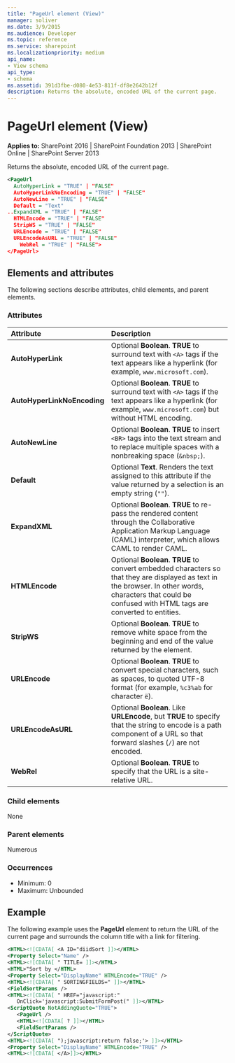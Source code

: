 ```yaml
---
title: "PageUrl element (View)"
manager: soliver
ms.date: 3/9/2015
ms.audience: Developer
ms.topic: reference
ms.service: sharepoint
ms.localizationpriority: medium
api_name:
- View schema
api_type:
- schema
ms.assetid: 391d3fbe-d080-4e53-811f-df8e2642b12f
description: Returns the absolute, encoded URL of the current page. 
---
```


# PageUrl element (View)

**Applies to:** SharePoint 2016 | SharePoint Foundation 2013 | SharePoint Online | SharePoint Server 2013
  
Returns the absolute, encoded URL of the current page. 
  
```XML
<PageUrl
  AutoHyperLink = "TRUE" | "FALSE"
  AutoHyperLinkNoEncoding = "TRUE" | "FALSE"
  AutoNewLine = "TRUE" | "FALSE"
  Default = "Text"
..ExpandXML = "TRUE" | "FALSE"
  HTMLEncode = "TRUE" | "FALSE"
  StripWS = "TRUE" | "FALSE"
  URLEncode = "TRUE" | "FALSE"
  URLEncodeAsURL = "TRUE" | "FALSE"
    WebRel = "TRUE" | "FALSE">
</PageUrl>
```

## Elements and attributes

The following sections describe attributes, child elements, and parent elements.

### Attributes

|**Attribute**|**Description**|
|:-----|:-----|
|**AutoHyperLink** <br/> |Optional **Boolean**. **TRUE** to surround text with `<A>` tags if the text appears like a hyperlink (for example, `www.microsoft.com`).  <br/> |
|**AutoHyperLinkNoEncoding** <br/> |Optional **Boolean**. **TRUE** to surround text with `<A>` tags if the text appears like a hyperlink (for example, `www.microsoft.com`) but without HTML encoding.  <br/> |
|**AutoNewLine** <br/> |Optional **Boolean**. **TRUE** to insert `<BR>` tags into the text stream and to replace multiple spaces with a nonbreaking space (`&nbsp;`).  <br/> |
|**Default** <br/> |Optional **Text**. Renders the text assigned to this attribute if the value returned by a selection is an empty string (`""`).  <br/> |
|**ExpandXML** <br/> |Optional **Boolean**. **TRUE** to re-pass the rendered content through the Collaborative Application Markup Language (CAML) interpreter, which allows CAML to render CAML.  <br/> |
|**HTMLEncode** <br/> |Optional **Boolean**. **TRUE** to convert embedded characters so that they are displayed as text in the browser. In other words, characters that could be confused with HTML tags are converted to entities.  <br/> |
|**StripWS** <br/> |Optional **Boolean**. **TRUE** to remove white space from the beginning and end of the value returned by the element.  <br/> |
|**URLEncode** <br/> |Optional **Boolean**. **TRUE** to convert special characters, such as spaces, to quoted UTF-8 format (for example, `%c3%ab` for character `ë`).  <br/> |
|**URLEncodeAsURL** <br/> |Optional **Boolean**. Like **URLEncode**, but **TRUE** to specify that the string to encode is a path component of a URL so that forward slashes (`/`) are not encoded.  <br/> |
|**WebRel** <br/> |Optional **Boolean**. **TRUE** to specify that the URL is a site-relative URL.  <br/> |
   
### Child elements

None
   
### Parent elements

Numerous 
   
### Occurrences

- Minimum: 0
- Maximum: Unbounded  
   
## Example

The following example uses the **PageUrl** element to return the URL of the current page and surrounds the column title with a link for filtering. 
  
```XML
<HTML><![CDATA[ <A ID="diidSort ]]></HTML>
<Property Select="Name" />
<HTML><![CDATA[ " TITLE= ]]></HTML>
<HTML>"Sort by </HTML>
<Property Select="DisplayName" HTMLEncode="TRUE" />
<HTML><![CDATA[ " SORTINGFIELDS=" ]]></HTML>
<FieldSortParams />
<HTML><![CDATA[ " HREF="javascript:" 
   OnClick='javascript:SubmitFormPost(" ]]></HTML>
<ScriptQuote NotAddingQuote="TRUE">
   <PageUrl />
   <HTML><![CDATA[ ? ]]></HTML>
   <FieldSortParams />
</ScriptQuote>
<HTML><![CDATA[ ");javascript:return false;'> ]]></HTML>
<Property Select="DisplayName" HTMLEncode="TRUE" />
<HTML><![CDATA[ </A>]]></HTML>
```

<br/>
